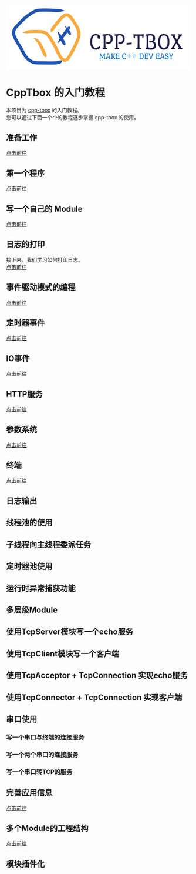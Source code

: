 ![cpp-tbox-logo](images/logo-with-slogan.png)  

# CppTbox 的入门教程

本项目为 [cpp-tbox](https://gitee.com/cpp-master/cpp-tbox) 的入门教程。  
您可以通过下面一个个的教程逐步掌握 cpp-tbox 的使用。  

## 准备工作
[点击前往](00-prepare.md)

## 第一个程序
[点击前往](00-first-demo.md)

## 写一个自己的 Module
[点击前往](01-first-module.md)

## 日志的打印
接下来，我们学习如何打印日志。  
[点击前往](02-add-log-tag.md)  

## 事件驱动模式的编程
[点击前往](03-event-drive.md)  

## 定时器事件
[点击前往](04-timer-event.md)

## IO事件
[点击前往](05-fd-event.md)

## HTTP服务
[点击前往](06-http-server.md)

## 参数系统
[点击前往](07-parameters.md)

## 终端
[点击前往](08-terminal.md)

## 日志输出

## 线程池的使用

## 子线程向主线程委派任务

## 定时器池使用

## 运行时异常捕获功能

## 多层级Module

## 使用TcpServer模块写一个echo服务

## 使用TcpClient模块写一个客户端

## 使用TcpAcceptor + TcpConnection 实现echo服务

## 使用TcpConnector + TcpConnection 实现客户端

## 串口使用
### 写一个串口与终端的连接服务
### 写一个两个串口的连接服务
### 写一个串口转TCP的服务

## 完善应用信息
[点击前往](09-add-app-info.md)

## 多个Module的工程结构
[点击前往](10-multi-modules.md)

## 模块插件化

